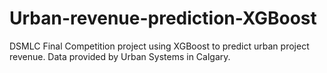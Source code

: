 # Urban-revenue-prediction-XGBoost
DSMLC Final Competition project using XGBoost to predict urban project revenue. Data provided by Urban Systems in Calgary.
